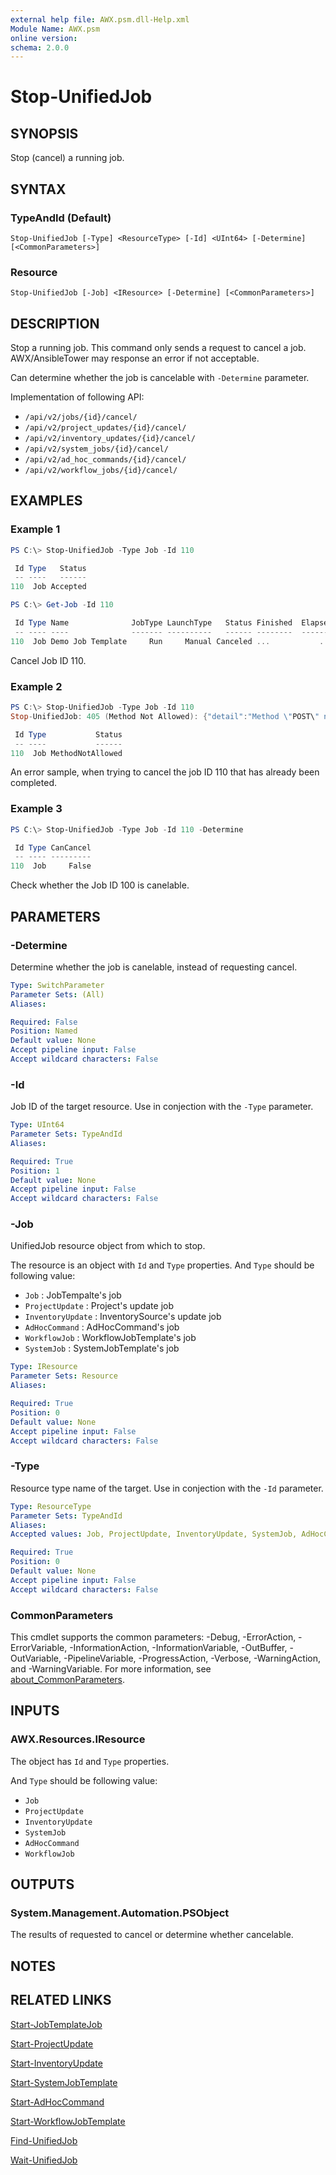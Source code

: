 ```yaml
---
external help file: AWX.psm.dll-Help.xml
Module Name: AWX.psm
online version:
schema: 2.0.0
---
```


# Stop-UnifiedJob

## SYNOPSIS
Stop (cancel) a running job.

## SYNTAX

### TypeAndId (Default)
```
Stop-UnifiedJob [-Type] <ResourceType> [-Id] <UInt64> [-Determine] [<CommonParameters>]
```

### Resource
```
Stop-UnifiedJob [-Job] <IResource> [-Determine] [<CommonParameters>]
```

## DESCRIPTION
Stop a running job.
This command only sends a request to cancel a job. AWX/AnsibleTower may response an error if not acceptable.

Can determine whether the job is cancelable with `-Determine` parameter.

Implementation of following API:  
- `/api/v2/jobs/{id}/cancel/`  
- `/api/v2/project_updates/{id}/cancel/`  
- `/api/v2/inventory_updates/{id}/cancel/`  
- `/api/v2/system_jobs/{id}/cancel/`  
- `/api/v2/ad_hoc_commands/{id}/cancel/`  
- `/api/v2/workflow_jobs/{id}/cancel/`

## EXAMPLES

### Example 1
```powershell
PS C:\> Stop-UnifiedJob -Type Job -Id 110

 Id Type   Status
 -- ----   ------
110  Job Accepted

PS C:\> Get-Job -Id 110

 Id Type Name              JobType LaunchType   Status Finished  Elapsed LaunchedBy  Template Note
 -- ---- ----              ------- ----------   ------ --------  ------- ----------  -------- ----
110  Job Demo Job Template     Run     Manual Canceled ...           ... ...         ...      ...
```

Cancel Job ID 110.

### Example 2
```powershell
PS C:\> Stop-UnifiedJob -Type Job -Id 110
Stop-UnifiedJob: 405 (Method Not Allowed): {"detail":"Method \"POST\" not allowed."} on POST /api/v2/jobs/110/cancel/

 Id Type           Status
 -- ----           ------
110  Job MethodNotAllowed
```

An error sample, when trying to cancel the job ID 110 that has already been completed.

### Example 3
```powershell
PS C:\> Stop-UnifiedJob -Type Job -Id 110 -Determine

 Id Type CanCancel
 -- ---- ---------
110  Job     False
```

Check whether the Job ID 100 is canelable.

## PARAMETERS

### -Determine
Determine whether the job is canelable, instead of requesting cancel.

```yaml
Type: SwitchParameter
Parameter Sets: (All)
Aliases:

Required: False
Position: Named
Default value: None
Accept pipeline input: False
Accept wildcard characters: False
```

### -Id
Job ID of the target resource.
Use in conjection with the `-Type` parameter.

```yaml
Type: UInt64
Parameter Sets: TypeAndId
Aliases:

Required: True
Position: 1
Default value: None
Accept pipeline input: False
Accept wildcard characters: False
```

### -Job
UnifiedJob resource object from which to stop.

The resource is an object with `Id` and `Type` properties.
And `Type` should be following value:  
- `Job`             : JobTempalte's job  
- `ProjectUpdate`   : Project's update job  
- `InventoryUpdate` : InventorySource's update job  
- `AdHocCommand`    : AdHocCommand's job  
- `WorkflowJob`     : WorkflowJobTemplate's job  
- `SystemJob`       : SystemJobTemplate's job

```yaml
Type: IResource
Parameter Sets: Resource
Aliases:

Required: True
Position: 0
Default value: None
Accept pipeline input: False
Accept wildcard characters: False
```

### -Type
Resource type name of the target.
Use in conjection with the `-Id` parameter.

```yaml
Type: ResourceType
Parameter Sets: TypeAndId
Aliases:
Accepted values: Job, ProjectUpdate, InventoryUpdate, SystemJob, AdHocCommand, WorkflowJob

Required: True
Position: 0
Default value: None
Accept pipeline input: False
Accept wildcard characters: False
```

### CommonParameters
This cmdlet supports the common parameters: -Debug, -ErrorAction, -ErrorVariable, -InformationAction, -InformationVariable, -OutBuffer, -OutVariable, -PipelineVariable, -ProgressAction, -Verbose, -WarningAction, and -WarningVariable. For more information, see [about_CommonParameters](http://go.microsoft.com/fwlink/?LinkID=113216).

## INPUTS

### AWX.Resources.IResource
The object has `Id` and `Type` properties.

And `Type` should be following value:  
- `Job`  
- `ProjectUpdate`  
- `InventoryUpdate`  
- `SystemJob`  
- `AdHocCommand`  
- `WorkflowJob`

## OUTPUTS

### System.Management.Automation.PSObject
The results of requested to cancel or determine whether cancelable.

## NOTES

## RELATED LINKS

[Start-JobTemplateJob](Start-JobTemplate.md)

[Start-ProjectUpdate](Start-ProjectUpdate.md)

[Start-InventoryUpdate](Start-InventoryUpdate.md)

[Start-SystemJobTemplate](Start-SystemJobTemplate.md)

[Start-AdHocCommand](Start-AdHocCommand.md)

[Start-WorkflowJobTemplate](Start-WorkflowJobTemplate.md)

[Find-UnifiedJob](Find-UnifiedJob.md)

[Wait-UnifiedJob](Wait-UnifiedJob.md)
